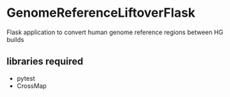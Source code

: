# GenomeReferenceLiftoverFlask
Flask application to convert human genome reference regions between HG builds

## libraries required
- pytest
- CrossMap

